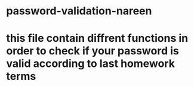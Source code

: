 # password-validation-nareen
# this file contain diffrent functions in order to check if your password is valid according to last homework terms
